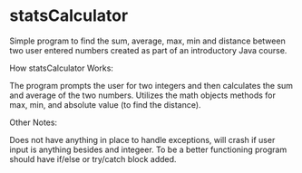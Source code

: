 # statsCalculator
Simple program to find the sum, average, max, min and distance between two user entered numbers created as part of an introductory Java course.

How statsCalculator Works:

The program prompts the user for two integers and then calculates the sum and average of the two numbers. Utilizes the math objects methods for max, min, and absolute value (to find the distance).

Other Notes:

Does not have anything in place to handle exceptions, will crash if user input is anything besides and integeer. To be a better functioning program should have if/else or try/catch block added. 
